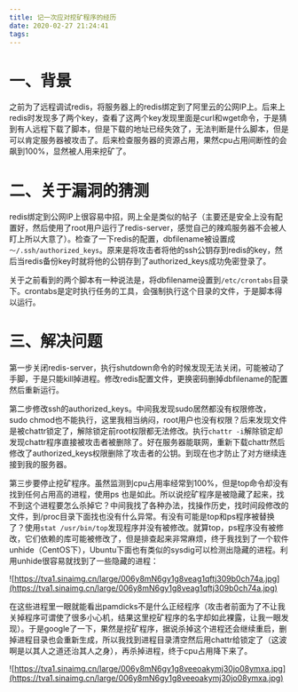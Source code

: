 ```yaml
---
title: 记一次应对挖矿程序的经历
date: 2020-02-27 21:24:41
tags:
---
```


# 一、背景

之前为了远程调试redis，将服务器上的redis绑定到了阿里云的公网IP上。后来上redis时发现多了两个key，查看了这两个key发现里面是curl和wget命令，于是猜到有人远程下载了脚本，但是下载的地址已经失效了，无法判断是什么脚本，但是可以肯定服务器被攻击了。后来检查服务器的资源占用，果然cpu占用间断性的会飙到100%，显然被人用来挖矿了。

<!-- more --> 

# 二、关于漏洞的猜测

redis绑定到公网IP上很容易中招，网上全是类似的帖子（主要还是安全上没有配置好，然后使用了root用户运行了redis-server，感觉自己的辣鸡服务器不会被人盯上所以大意了）。检查了一下redis的配置，dbfilename被设置成`～/.ssh/authorized_keys`。原来是将攻击者将他的ssh公钥存到redis的key，然后当redis备份key时就将他的公钥存到了authorized_keys成功免密登录了。

关于之前看到的两个脚本有一种说法是，将dbfilename设置到`/etc/crontabs`目录下。crontabs是定时执行任务的工具，会强制执行这个目录的文件，于是脚本得以运行。

# 三、解决问题

第一步关闭redis-server，执行shutdown命令的时候发现无法关闭，可能被动了手脚，于是只能kill掉进程。修改redis配置文件，更换密码删掉dbfilename的配置然后重新运行。

第二步修改ssh的authorized_keys。中间我发现sudo居然都没有权限修改，sudo chmod也不能执行，这里我相当纳闷，root用户也没有权限？后来发现文件是被chattr锁定了，解除锁定前root权限都无法修改。执行`chattr -i`解除锁定却发现chattr程序直接被攻击者被删除了。好在服务器能联网，重新下载chattr然后修改了authorized_keys权限删除了攻击者的公钥。到现在也才防止了对方继续连接到我的服务器。

第三步要停止挖矿程序。虽然监测到cpu占用率经常到100%，但是top命令却没有找到任何占用高的进程，使用ps 也是如此。所以说挖矿程序是被隐藏了起来，找不到这个进程要怎么杀掉它？中间我找了各种办法，找操作历史，找时间段修改的文件，到/proc目录下面找也没有什么异常。有没有可能是top和ps程序被替换了？使用`stat /usr/bin/top`发现程序并没有被修改。就算top，ps程序没有被修改，它们依赖的库可能被修改了，但是排查起来非常麻烦，终于我找到了一个软件unhide（CentOS下），Ubuntu下面也有类似的sysdig可以检测出隐藏的进程。利用unhide很容易就找到了一些隐藏的进程：

![https://tva1.sinaimg.cn/large/006y8mN6gy1g8veag1qftj309b0ch74a.jpg](https://tva1.sinaimg.cn/large/006y8mN6gy1g8veag1qftj309b0ch74a.jpg)

在这些进程里一眼就能看出pamdicks不是什么正经程序（攻击者前面为了不让我关掉程序可谓使了很多小心机，结果这里挖矿程序的名字却如此裸露，让我一眼发现）。于是google了一下，果然是挖矿程序，据说杀掉这个进程还会继续重启，删掉进程目录也会重新生成，所以我找到进程目录清空然后用chattr给锁定了（这波啊是以其人之道还治其人之身），再杀掉进程，终于cpu占用降下来了。

![https://tva1.sinaimg.cn/large/006y8mN6gy1g8veeoakymj30jo08ymxa.jpg](https://tva1.sinaimg.cn/large/006y8mN6gy1g8veeoakymj30jo08ymxa.jpg)